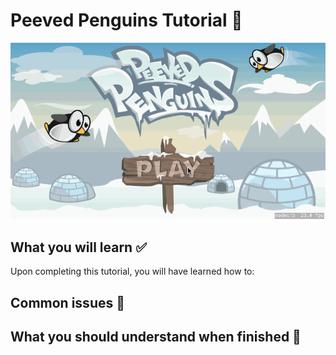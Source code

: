 # Peeved Penguins Tutorial :penguin:

![Gameplay Gif](./Screenshots/GamePlay.gif)

## What you will learn :white_check_mark:

Upon completing this tutorial, you will have learned how to:

## Common issues :bug:

## What you should understand when finished :checkered_flag:
